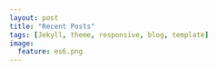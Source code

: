 ```yaml
---
layout: post
title: "Recent Posts"
tags: [Jekyll, theme, responsive, blog, template]
image:
  feature: es6.png
---
```

<!-- layout: home -->